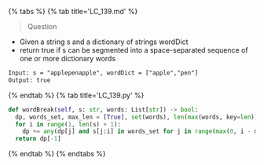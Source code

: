 {% tabs %}
{% tab title='LC_139.md' %}

> Question

* Given a string s and a dictionary of strings wordDict
* return true if s can be segmented into a space-separated sequence of one or more dictionary words

```txt
Input: s = "applepenapple", wordDict = ["apple","pen"]
Output: true
```

{% endtab %}
{% tab title='LC_139.py' %}

```py
def wordBreak(self, s: str, words: List[str]) -> bool:
  dp, words_set, max_len = [True], set(words), len(max(words, key=len)) if words else 0
  for i in range(1, len(s) + 1):
    dp += any(dp[j] and s[j:i] in words_set for j in range(max(0, i - max_len), i)),
  return dp[-1]
```

{% endtab %}
{% endtabs %}
